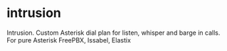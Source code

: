 # intrusion
Intrusion. Custom Asterisk dial plan for listen, whisper and barge in calls. For pure Asterisk FreePBX, Issabel, Elastix

